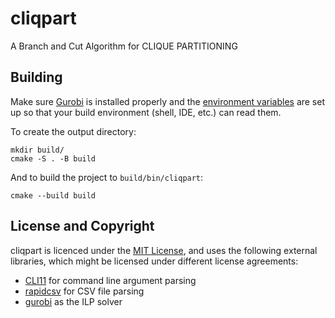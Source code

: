 # cliqpart
A Branch and Cut Algorithm for CLIQUE PARTITIONING

## Building
Make sure [Gurobi](https://www.gurobi.com) is installed properly
and the [environment variables](https://www.gurobi.com/documentation/10.0/quickstart_linux/software_installation_guid.html)
are set up so that your build environment (shell, IDE, etc.) can read them.

To create the output directory:
```
mkdir build/
cmake -S . -B build
```

And to build the project to `build/bin/cliqpart`:
```
cmake --build build
```

## License and Copyright

cliqpart is licenced under the [MIT License](LICENSE),
and uses the following external libraries,
which might be licensed under different license agreements:
    
- [CLI11](https://github.com/CLIUtils/CLI11) for command line argument parsing
- [rapidcsv](https://github.com/d99kris/rapidcsv) for CSV file parsing
- [gurobi](https://www.gurobi.com) as the ILP solver